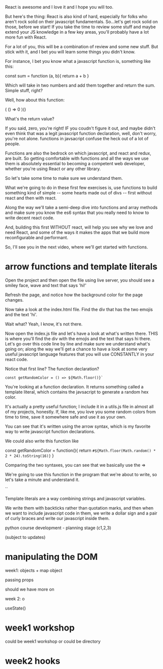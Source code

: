 React is awesome and I love it and I hope you will too.

But here's the thing: React is also kind of hard, especially for folks who aren't
rock solid on their javascript fundamentals.  So...let's get rock solid on those,
before we start!  If you take the time to review some stuff and maybe extend 
your JS knowledge in a few key areas, you'll probably have a lot more fun with React.

For a lot of you, this will be a combination of review and some new stuff.  But stick with it,
and I bet you will learn some things you didn't know.

For instance, I bet you know what a javascript function is, something like this:

const sum = function (a, b){
    return a + b
}

Which will take in two numbers and add them together and return the sum.  Simple stuff, right?

Well, how about this function:

( 
    () => 0 
)()


What's the return value?

If you said, zero, you're right!  IF you coudn't figure it out, and maybe didn't even think that was a legit
javascript function declaration, well, don't worry, you're not alone.  functions
in javsacript confuse the heck out of a lot of people.

Functions are also the bedrock on which javascript, and react and redux, are built.
So getting comfortable with functions and all the ways we use them is absolutely essential
to becoming a competent web developer, whether you're using React or any other library.

So let's take some time to make sure we understand them.


What we're going to do in these first few exercises is, use functions to 
build something kind of simple -- some hearts made out of divs -- first without react and then with react.

Along the way we'll take a semi-deep dive into functions and array methods and make sure you know
the es6 syntax that you really need to know to write decent react code.

And, building this first WITHOUT react, will help you see why we love and need React, and
some of the ways it makes the apps that we build more reconfigurable and performant.

So, I'll see you in the next video, where we'll get started with functions.  



# arrow functions and template literals

Open the project and then open the file using live server, you should see a smiley face, wave and 
text that says 'hi!'  

Refresh the page, and notice how the background color for the page changes. 

Now take a look at the index.html file.  Find the div that has the two emojis and the text 'hi'.

Wait what?  Yeah, I know, it's not there.

Now open the index.js file and let's have a look at what's written there.  THIS is where you'll find the div with the emojis and the text that says hi there.  Let's go over this code line by line and make sure we understand what's going on; along the way we'll get a chance to have a look at some very useful javascript language features that you will use CONSTANTLY in your react code. 

Notice that first line?  The function declaration?

```
const getRandomColor = () => ${Math.floor()}`

```





You're looking at a function declaration.  It returns something called a template literal, which contains the javsacript to generate a random hex color.

It's actually a pretty useful function; I include it in a utils.js file in almost all of my 
projects, honestly.  If, like me, you love you some random colors from time to time,
save it somewhere safe and use it as your own.  

You can see that it's written using the arrow syntax, which is my favorite way to write javascript function declarations.  
<!-- For one thing, it's shorter.  For another, I just LIKE it.  I feel like that arrow
really shows us what functions are : functions take in values and turn them into
 something else.  To me, the arrow communicates that transformation in a way that
 is really satisfying. -->


We could also write this function like

const getRandomColor = function(){
    return `#${Math.floor(Math.random() * 2 * 24).toString(16)}`
}

Comparing the two syntaxes, you can see that we basically use the => 

We're going to use this function in the program that we're about to write, so let's take a minute and understand it.

``


Template literals are a way combining strings and javascript variables.  

We write them with backticks rather than quotation marks, and then when we want to include javascript code in them, we write a dollar sign and a pair of curly braces and write our javascript inside them.

python course development - planning stage (c1,2,3)

(subject to updates)


# manipulating the DOM



week1:
objects + map
object 

passing props

should we have more on 

week 2: o



useState()

# week1 workshop
could be week1 workshop 
or could be directory


# week2 hooks

